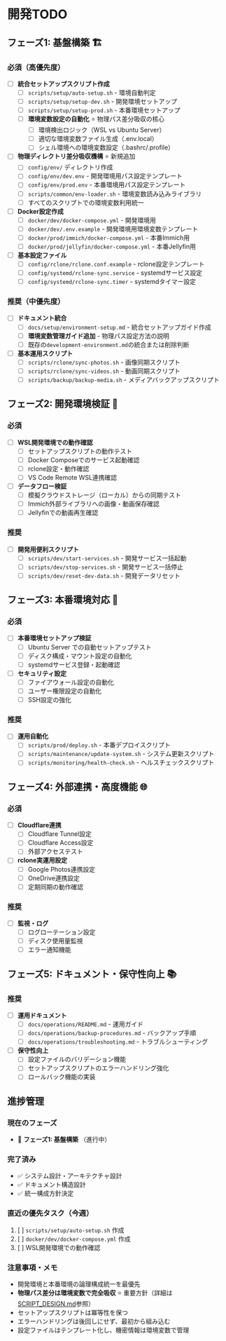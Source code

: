 # 開発TODO

## フェーズ1: 基盤構築 🏗️

### 必須（高優先度）
- [ ] **統合セットアップスクリプト作成**
  - [ ] `scripts/setup/auto-setup.sh` - 環境自動判定
  - [ ] `scripts/setup/setup-dev.sh` - 開発環境セットアップ
  - [ ] `scripts/setup/setup-prod.sh` - 本番環境セットアップ
  - [ ] **環境変数設定の自動化** ⭐ 物理パス差分吸収の核心
    - [ ] 環境検出ロジック（WSL vs Ubuntu Server）
    - [ ] 適切な環境変数ファイル生成（.env.local）
    - [ ] シェル環境への環境変数設定（.bashrc/.profile）

- [ ] **物理ディレクトリ差分吸収機構** ⭐ 新規追加
  - [ ] `config/env/` ディレクトリ作成
  - [ ] `config/env/dev.env` - 開発環境用パス設定テンプレート
  - [ ] `config/env/prod.env` - 本番環境用パス設定テンプレート
  - [ ] `scripts/common/env-loader.sh` - 環境変数読み込みライブラリ
  - [ ] すべてのスクリプトでの環境変数利用統一

- [ ] **Docker設定作成**
  - [ ] `docker/dev/docker-compose.yml` - 開発環境用
  - [ ] `docker/dev/.env.example` - 開発環境用環境変数テンプレート
  - [ ] `docker/prod/immich/docker-compose.yml` - 本番Immich用
  - [ ] `docker/prod/jellyfin/docker-compose.yml` - 本番Jellyfin用

- [ ] **基本設定ファイル**
  - [ ] `config/rclone/rclone.conf.example` - rclone設定テンプレート
  - [ ] `config/systemd/rclone-sync.service` - systemdサービス設定
  - [ ] `config/systemd/rclone-sync.timer` - systemdタイマー設定

### 推奨（中優先度）
- [ ] **ドキュメント統合**
  - [ ] `docs/setup/environment-setup.md` - 統合セットアップガイド作成
  - [ ] **環境変数管理ガイド追加** - 物理パス設定方法の説明
  - [ ] 既存の`development-environment.md`の統合または削除判断

- [ ] **基本運用スクリプト**
  - [ ] `scripts/rclone/sync-photos.sh` - 画像同期スクリプト
  - [ ] `scripts/rclone/sync-videos.sh` - 動画同期スクリプト
  - [ ] `scripts/backup/backup-media.sh` - メディアバックアップスクリプト

## フェーズ2: 開発環境検証 🧪

### 必須
- [ ] **WSL開発環境での動作確認**
  - [ ] セットアップスクリプトの動作テスト
  - [ ] Docker Composeでのサービス起動確認
  - [ ] rclone設定・動作確認
  - [ ] VS Code Remote WSL連携確認

- [ ] **データフロー検証**
  - [ ] 模擬クラウドストレージ（ローカル）からの同期テスト
  - [ ] Immich外部ライブラリへの画像・動画保存確認
  - [ ] Jellyfinでの動画再生確認

### 推奨
- [ ] **開発用便利スクリプト**
  - [ ] `scripts/dev/start-services.sh` - 開発サービス一括起動
  - [ ] `scripts/dev/stop-services.sh` - 開発サービス一括停止
  - [ ] `scripts/dev/reset-dev-data.sh` - 開発データリセット

## フェーズ3: 本番環境対応 🚀

### 必須
- [ ] **本番環境セットアップ検証**
  - [ ] Ubuntu Server での自動セットアップテスト
  - [ ] ディスク構成・マウント設定の自動化
  - [ ] systemdサービス登録・起動確認

- [ ] **セキュリティ設定**
  - [ ] ファイアウォール設定の自動化
  - [ ] ユーザー権限設定の自動化
  - [ ] SSH設定の強化

### 推奨
- [ ] **運用自動化**
  - [ ] `scripts/prod/deploy.sh` - 本番デプロイスクリプト
  - [ ] `scripts/maintenance/update-system.sh` - システム更新スクリプト
  - [ ] `scripts/monitoring/health-check.sh` - ヘルスチェックスクリプト

## フェーズ4: 外部連携・高度機能 🌐

### 必須
- [ ] **Cloudflare連携**
  - [ ] Cloudflare Tunnel設定
  - [ ] Cloudflare Access設定
  - [ ] 外部アクセステスト

- [ ] **rclone実運用設定**
  - [ ] Google Photos連携設定
  - [ ] OneDrive連携設定
  - [ ] 定期同期の動作確認

### 推奨
- [ ] **監視・ログ**
  - [ ] ログローテーション設定
  - [ ] ディスク使用量監視
  - [ ] エラー通知機能

## フェーズ5: ドキュメント・保守性向上 📚

### 推奨
- [ ] **運用ドキュメント**
  - [ ] `docs/operations/README.md` - 運用ガイド
  - [ ] `docs/operations/backup-procedures.md` - バックアップ手順
  - [ ] `docs/operations/troubleshooting.md` - トラブルシューティング

- [ ] **保守性向上**
  - [ ] 設定ファイルのバリデーション機能
  - [ ] セットアップスクリプトのエラーハンドリング強化
  - [ ] ロールバック機能の実装

## 進捗管理

### 現在のフェーズ
- 🔄 **フェーズ1: 基盤構築** （進行中）

### 完了済み
- ✅ システム設計・アーキテクチャ設計
- ✅ ドキュメント構造設計
- ✅ 統一構成方針決定

### 直近の優先タスク（今週）
1. [ ] `scripts/setup/auto-setup.sh` 作成
2. [ ] `docker/dev/docker-compose.yml` 作成
3. [ ] WSL開発環境での動作確認

### 注意事項・メモ
- 開発環境と本番環境の論理構成統一を最優先
- **物理パス差分は環境変数で完全吸収** ⭐ 重要方針（詳細は[SCRIPT_DESIGN.md](SCRIPT_DESIGN.md#物理パス差分吸収)参照）
- セットアップスクリプトは冪等性を保つ
- エラーハンドリングは後回しにせず、最初から組み込む
- 設定ファイルはテンプレート化し、機密情報は環境変数で管理
